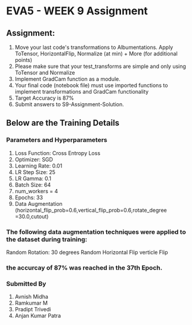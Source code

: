 # EVA5 - WEEK 9 Assignment #

## Assignment: ##
1. Move your last code's transformations to Albumentations. Apply ToTensor, HorizontalFlip, Normalize (at min) + More (for additional points)
2. Please make sure that your test_transforms are simple and only using ToTensor and Normalize
3. Implement GradCam function as a module. 
4. Your final code (notebook file) must use imported functions to implement transformations and GradCam functionality
5. Target Accuracy is 87%
6. Submit answers to S9-Assignment-Solution. 

## Below are the Training Details  ##
### Parameters and Hyperparameters ###
1. Loss Function: Cross Entropy Loss 
2. Optimizer: SGD
3. Learning Rate: 0.01
4. LR Step Size: 25
5. LR Gamma: 0.1
6. Batch Size: 64
7. num_workers = 4 
8. Epochs: 33
9. Data Augmentation (horizontal_flip_prob=0.6,vertical_flip_prob=0.6,rotate_degree =30.0,cutout)

### The following data augmentation techniques were applied to the dataset during training: ###
Random Rotation: 30 degrees
Random Horizontal Flip
verticle Flip


### the accurcay of 87% was reached in the 37th  Epoch. ###

### Submitted By  ###
1. Avnish Midha 
2. Ramkumar M 
3. Pradipt Trivedi 
4. Anjan Kumar Patra


